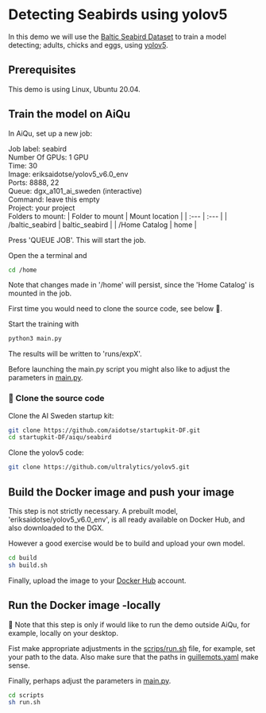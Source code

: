 
# Detecting Seabirds using yolov5
In this demo we will use the [Baltic Seabird Dataset](https://www.ai.se/en/data-factory/datasets/data-factory-datasets/baltic-seabird-dataset) to train a model detecting; adults, chicks and eggs, using [yolov5](https://github.com/ultralytics/yolov5).

## Prerequisites
This demo is using Linux, Ubuntu 20.04.

## Train the model on AiQu
In AiQu, set up a new job:

Job label: seabird \
Number Of GPUs: 1 GPU \
Time: 30 \
Image: eriksaidotse/yolov5_v6.0_env \
Ports: 8888, 22 \
Queue: dgx_a101_ai_sweden (interactive) \
Command: leave this empty \
Project: your project \
Folders to mount: 
| Folder to mount   | Mount location |
| :---        |    :---  | 
| /baltic_seabird	      | baltic_seabird       | 
| /Home Catalog   | home        | 

Press 'QUEUE JOB'. This will start the job. 

Open the a terminal and
````bash
cd /home
````
Note that changes made in '/home' will persist, since the 'Home Catalog' is mounted in the job.

First time you would need to clone the source code, see below :triangular_flag_on_post:.

Start the training with
````bash
python3 main.py
````
The results will be written to 'runs/expX'.

Before launching the main.py script you might also like to adjust the parameters in [main.py](./main.py).

### :triangular_flag_on_post: Clone the source code
Clone the AI Sweden startup kit:
````bash
git clone https://github.com/aidotse/startupkit-DF.git
cd startupkit-DF/aiqu/seabird
````

Clone the yolov5 code:
````bash
git clone https://github.com/ultralytics/yolov5.git
````

## Build the Docker image and push your image
This step is not strictly necessary. A prebuilt model, 'eriksaidotse/yolov5_v6.0_env', is all ready available on Docker Hub, and also downloaded to the DGX.

However a good exercise would be to build and upload your own model.

````bash
cd build
sh build.sh
````
Finally, upload the image to your [Docker Hub](https://hub.docker.com/) account.

## Run the Docker image -locally
:carousel_horse: Note that this step is only if would like to run the demo outside AiQu, for example, locally on your desktop. 

Fist make appropriate adjustments in the [scrips/run.sh](./scripts/run.sh) file, for example, set your path to the data. Also make sure that the paths in [guillemots.yaml](./datadef/guillemots.yaml) make sense.

Finally, perhaps adjust the parameters in [main.py](./main.py).

````bash
cd scripts
sh run.sh
````
